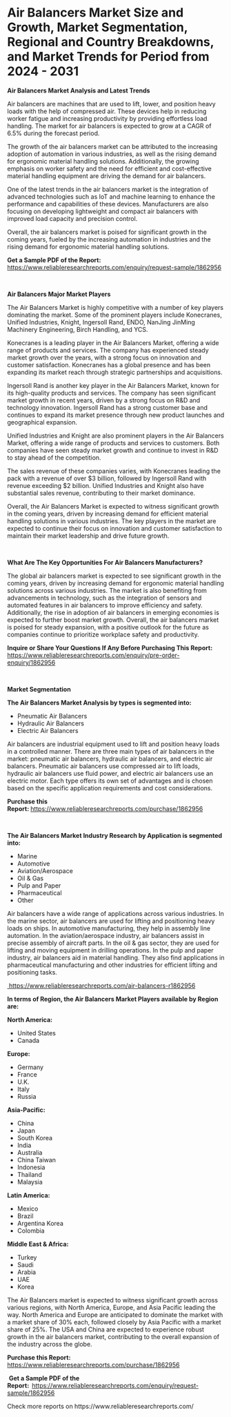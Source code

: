 <p><h1>Air Balancers Market Size and Growth, Market Segmentation, Regional and Country Breakdowns, and Market Trends for Period from 2024 -  2031</h1></p><p><strong>Air Balancers Market Analysis and Latest Trends</strong></p>
<p><p>Air balancers are machines that are used to lift, lower, and position heavy loads with the help of compressed air. These devices help in reducing worker fatigue and increasing productivity by providing effortless load handling. The market for air balancers is expected to grow at a CAGR of 6.5% during the forecast period.</p><p>The growth of the air balancers market can be attributed to the increasing adoption of automation in various industries, as well as the rising demand for ergonomic material handling solutions. Additionally, the growing emphasis on worker safety and the need for efficient and cost-effective material handling equipment are driving the demand for air balancers.</p><p>One of the latest trends in the air balancers market is the integration of advanced technologies such as IoT and machine learning to enhance the performance and capabilities of these devices. Manufacturers are also focusing on developing lightweight and compact air balancers with improved load capacity and precision control.</p><p>Overall, the air balancers market is poised for significant growth in the coming years, fueled by the increasing automation in industries and the rising demand for ergonomic material handling solutions.</p></p>
<p><strong>Get a Sample PDF of the Report:&nbsp;</strong> <a href="https://www.reliableresearchreports.com/enquiry/request-sample/1862956">https://www.reliableresearchreports.com/enquiry/request-sample/1862956</a></p>
<p>&nbsp;</p>
<p><strong>Air Balancers Major Market Players</strong></p>
<p><p>The Air Balancers Market is highly competitive with a number of key players dominating the market. Some of the prominent players include Konecranes, Unified Industries, Knight, Ingersoll Rand, ENDO, NanJing JinMing Machinery Engineering, Birch Handling, and YCS.</p><p>Konecranes is a leading player in the Air Balancers Market, offering a wide range of products and services. The company has experienced steady market growth over the years, with a strong focus on innovation and customer satisfaction. Konecranes has a global presence and has been expanding its market reach through strategic partnerships and acquisitions.</p><p>Ingersoll Rand is another key player in the Air Balancers Market, known for its high-quality products and services. The company has seen significant market growth in recent years, driven by a strong focus on R&D and technology innovation. Ingersoll Rand has a strong customer base and continues to expand its market presence through new product launches and geographical expansion.</p><p>Unified Industries and Knight are also prominent players in the Air Balancers Market, offering a wide range of products and services to customers. Both companies have seen steady market growth and continue to invest in R&D to stay ahead of the competition.</p><p>The sales revenue of these companies varies, with Konecranes leading the pack with a revenue of over $3 billion, followed by Ingersoll Rand with revenue exceeding $2 billion. Unified Industries and Knight also have substantial sales revenue, contributing to their market dominance.</p><p>Overall, the Air Balancers Market is expected to witness significant growth in the coming years, driven by increasing demand for efficient material handling solutions in various industries. The key players in the market are expected to continue their focus on innovation and customer satisfaction to maintain their market leadership and drive future growth.</p></p>
<p>&nbsp;</p>
<p><strong>What Are The Key Opportunities For Air Balancers Manufacturers?</strong></p>
<p><p>The global air balancers market is expected to see significant growth in the coming years, driven by increasing demand for ergonomic material handling solutions across various industries. The market is also benefiting from advancements in technology, such as the integration of sensors and automated features in air balancers to improve efficiency and safety. Additionally, the rise in adoption of air balancers in emerging economies is expected to further boost market growth. Overall, the air balancers market is poised for steady expansion, with a positive outlook for the future as companies continue to prioritize workplace safety and productivity.</p></p>
<p><strong>Inquire or Share Your Questions If Any Before Purchasing This Report:</strong> <a href="https://www.reliableresearchreports.com/enquiry/pre-order-enquiry/1862956">https://www.reliableresearchreports.com/enquiry/pre-order-enquiry/1862956</a></p>
<p>&nbsp;</p>
<p><strong>Market Segmentation</strong></p>
<p><strong>The Air Balancers Market Analysis by types is segmented into:</strong></p>
<p><ul><li>Pneumatic Air Balancers</li><li>Hydraulic Air Balancers</li><li>Electric Air Balancers</li></ul></p>
<p><p>Air balancers are industrial equipment used to lift and position heavy loads in a controlled manner. There are three main types of air balancers in the market: pneumatic air balancers, hydraulic air balancers, and electric air balancers. Pneumatic air balancers use compressed air to lift loads, hydraulic air balancers use fluid power, and electric air balancers use an electric motor. Each type offers its own set of advantages and is chosen based on the specific application requirements and cost considerations.</p></p>
<p><strong>Purchase this Report:&nbsp;</strong><a href="https://www.reliableresearchreports.com/purchase/1862956">https://www.reliableresearchreports.com/purchase/1862956</a></p>
<p>&nbsp;</p>
<p><strong>The Air Balancers Market Industry Research by Application is segmented into:</strong></p>
<p><ul><li>Marine</li><li>Automotive</li><li>Aviation/Aerospace</li><li>Oil & Gas</li><li>Pulp and Paper</li><li>Pharmaceutical</li><li>Other</li></ul></p>
<p><p>Air balancers have a wide range of applications across various industries. In the marine sector, air balancers are used for lifting and positioning heavy loads on ships. In automotive manufacturing, they help in assembly line automation. In the aviation/aerospace industry, air balancers assist in precise assembly of aircraft parts. In the oil & gas sector, they are used for lifting and moving equipment in drilling operations. In the pulp and paper industry, air balancers aid in material handling. They also find applications in pharmaceutical manufacturing and other industries for efficient lifting and positioning tasks.</p></p>
<p><a href="https://www.reliableresearchreports.com/air-balancers-r1862956">&nbsp;https://www.reliableresearchreports.com/air-balancers-r1862956</a></p>
<p><strong>In terms of Region, the Air Balancers Market Players available by Region are:</strong></p>
<p>
    <p> <strong> North America: </strong>
        <ul>
            <li>United States</li>
            <li>Canada</li>
        </ul>
        </p> 
    <p> <strong> Europe: </strong>
        <ul>
            <li>Germany</li>
            <li>France</li>
            <li>U.K.</li>
            <li>Italy</li>
            <li>Russia</li>
        </ul>
        </p> 
    <p> <strong> Asia-Pacific: </strong>
        <ul>
            <li>China</li>
            <li>Japan</li>
            <li>South Korea</li>
            <li>India</li>
            <li>Australia</li>
            <li>China Taiwan</li>
            <li>Indonesia</li>
            <li>Thailand</li>
            <li>Malaysia</li>
        </ul>
        </p> 
    <p> <strong> Latin America: </strong>
        <ul>
            <li>Mexico</li>
            <li>Brazil</li>
            <li>Argentina Korea</li>
            <li>Colombia</li>
        </ul>
        </p> 
    <p> <strong> Middle East & Africa: </strong>
        <ul>
            <li>Turkey</li>
            <li>Saudi</li>
            <li>Arabia</li>
            <li>UAE</li>
            <li>Korea</li>
        </ul>
    </p>
    </p>
<p><p>The Air Balancers market is expected to witness significant growth across various regions, with North America, Europe, and Asia Pacific leading the way. North America and Europe are anticipated to dominate the market with a market share of 30% each, followed closely by Asia Pacific with a market share of 25%. The USA and China are expected to experience robust growth in the air balancers market, contributing to the overall expansion of the industry across the globe.</p></p>
<p><strong>Purchase this Report: </strong><a href="https://www.reliableresearchreports.com/purchase/1862956">https://www.reliableresearchreports.com/purchase/1862956</a></p>
<p>&nbsp;<strong>Get a Sample PDF of the Report:&nbsp;&nbsp;</strong><a href="https://www.reliableresearchreports.com/enquiry/request-sample/1862956">https://www.reliableresearchreports.com/enquiry/request-sample/1862956</a></p>
<p><strong></strong></p>
<p>Check more reports on https://www.reliableresearchreports.com/</p>